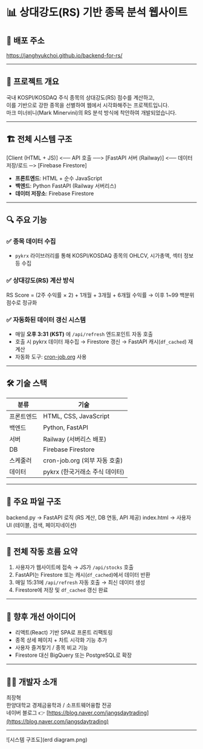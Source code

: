# 📊 상대강도(RS) 기반 종목 분석 웹사이트

## 🔗 배포 주소
https://janghyukchoi.github.io/backend-for-rs/

---

## 🧠 프로젝트 개요
국내 KOSPI/KOSDAQ 주식 종목의 상대강도(RS) 점수를 계산하고,  
이를 기반으로 강한 종목을 선별하여 웹에서 시각화해주는 프로젝트입니다.  
마크 미너비니(Mark Minervini)의 RS 분석 방식에 착안하여 개발되었습니다.

---

## 🏗️ 전체 시스템 구조

[Client (HTML + JS)] <── API 호출 ──> [FastAPI 서버 (Railway)] <── 데이터 저장/로드 ─> [Firebase Firestore]


- **프론트엔드**: HTML + 순수 JavaScript
- **백엔드**: Python FastAPI (Railway 서버리스)
- **데이터 저장소**: Firebase Firestore

---

## 🔍 주요 기능

### ✅ 종목 데이터 수집
- `pykrx` 라이브러리를 통해 KOSPI/KOSDAQ 종목의 OHLCV, 시가총액, 섹터 정보 등 수집

### ✅ 상대강도(RS) 계산 방식

RS Score = (2주 수익률 × 2) + 1개월 + 3개월 + 6개월 수익률 → 이후 1~99 백분위 점수로 정규화


### ✅ 자동화된 데이터 갱신 시스템
- 매일 **오후 3:31 (KST)** 에 `/api/refresh` 엔드포인트 자동 호출
- 호출 시 pykrx 데이터 재수집 → Firestore 갱신 → FastAPI 캐시(`df_cached`) 재계산
- 자동화 도구: [cron-job.org](https://cron-job.org) 사용

---

## 🛠️ 기술 스택

| 분류       | 기술                         |
|------------|------------------------------|
| 프론트엔드 | HTML, CSS, JavaScript        |
| 백엔드     | Python, FastAPI              |
| 서버       | Railway (서버리스 배포)      |
| DB         | Firebase Firestore           |
| 스케줄러   | cron-job.org (외부 자동 호출) |
| 데이터     | pykrx (한국거래소 주식 데이터) |

---

## 📂 주요 파일 구조

backend.py → FastAPI 로직 (RS 계산, DB 연동, API 제공) index.html → 사용자 UI (테이블, 검색, 페이지네이션)



---

## 🔁 전체 작동 흐름 요약

1. 사용자가 웹사이트에 접속 → JS가 `/api/stocks` 호출
2. FastAPI는 Firestore 또는 캐시(`df_cached`)에서 데이터 반환
3. 매일 15:31에 `/api/refresh` 자동 호출 → 최신 데이터 생성
4. Firestore에 저장 및 `df_cached` 갱신 완료

---

## 🚀 향후 개선 아이디어

- 리액트(React) 기반 SPA로 프론트 리팩토링
- 종목 상세 페이지 + 차트 시각화 기능 추가
- 사용자 즐겨찾기 / 종목 비교 기능
- Firestore 대신 BigQuery 또는 PostgreSQL로 확장

---

## 🙋‍♂️ 개발자 소개

최장혁  
한양대학교 경제금융학과 / 소프트웨어융합 전공  
네이버 블로그 👉 [https://blog.naver.com/jangsdaytrading](https://blog.naver.com/jangsdaytrading)

---


![시스템 구조도](erd diagram.png)




